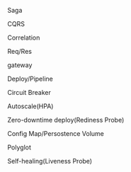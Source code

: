 Saga


CQRS


Correlation


Req/Res


gateway


Deploy/Pipeline


Circuit Breaker


Autoscale(HPA)



Zero-downtime deploy(Rediness Probe)



Config Map/Persostence Volume


Polyglot



Self-healing(Liveness Probe)




